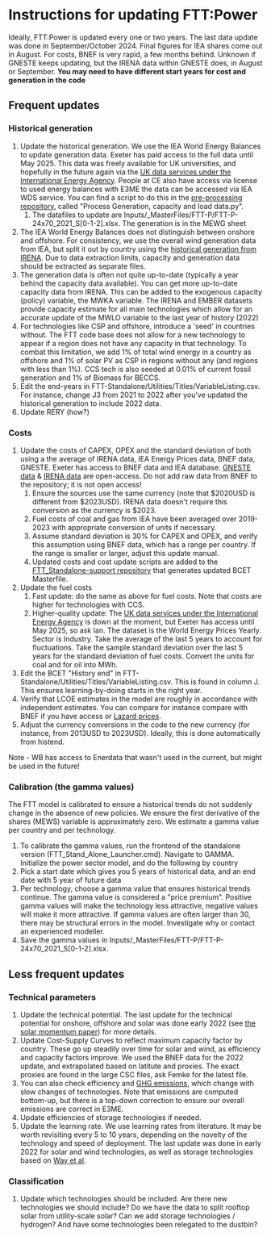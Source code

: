 # Instructions for updating FTT:Power
Ideally, FTT:Power is updated every one or two years. The last data update was done in September/October 2024. Final figures for IEA shares come out in August. For costs, BNEF is very rapid, a few months behind. Unknown if GNESTE keeps updating, but the IRENA data within GNESTE does, in August or September. **You may need to have different start years for cost and generation in the code**

## Frequent updates
### Historical generation
1. Update the historical generation. We use the IEA World Energy Balances to update generation data. Exeter has paid access to the full data until May 2025. This data was freely available for UK universities, and hopefully in the future again via the [UK data services under the International Energy Agency](https://stats2.digitalresources.jisc.ac.uk/index.aspx?r=721229&DataSetCode=IEA_CO2_AB). People at CE also have access via license to used energy balances with E3ME the data can be accessed via IEA WDS service. You can find a script to do this in the [pre-processing repository](https://github.com/cpmodel/FTT_Standalone-support/tree/main/FTT-Power%20updates), called "Process Generation, capacity and load data.py".  
    1. The datafiles to update are Inputs/_MasterFiles/FTT-P/FTT-P-24x70_2021_S[0-1-2].xlsx. The generation is in the MEWG sheet
3. The IEA World Energy Balances does not distinguish between onshore and offshore. For consistency, we use the overall wind generation data from IEA, but split it out by country using the [historical generation from IRENA](https://pxweb.irena.org/pxweb/en/IRENASTAT). Due to data extraction limits, capacity and generation data should be extracted as separate files.
4. The generation data is often not quite up-to-date (typically a year behind the capacity data available). You can get more up-to-date capacity data from IRENA. This can be added to the exogenous capacity (policy) variable, the MWKA variable. The IRENA and EMBER datasets provide capacity estimate for all main technologies which allow for an accurate update of the MWLO variable to the last year of history (2022)   
5. For technologies like CSP and offshore, introduce a 'seed' in countries without. The FTT code base does not allow for a new technology to appear if a region does not have any capacity in that technology. To combat this limitation, we add 1% of total wind energy in a country as offshore and 1% of solar PV as CSP in regions without any (and regions with less than 1%). CCS tech is also seeded at 0.01% of current fossil generation and 1% of Biomass for BECCS.
6. Edit the end-years in FTT-Standalone/Utilities/Titles/VariableListing.csv. For instance, change J3 from 2021 to 2022 after you've updated the historical generation to include 2022 data. 
7. Update RERY (how?)

### Costs
1. Update the costs of CAPEX, OPEX and the standard deviation of both using a the average of IRENA data, IEA Energy Prices data, BNEF data, GNESTE. Exeter has access to BNEF data and IEA database. [GNESTE data](https://github.com/iain-staffell/GNESTE) & [IRENA data](https://www.irena.org/-/media/Files/IRENA/Agency/Publication/2024/Sep/IRENA_Renewable_power_generation_costs_in_2023.pdf) are open-access. Do not add raw data from BNEF to the repository; it is not open access! 
    1. Ensure the sources use the same currency (note that $2020USD is different from $2023USD). IRENA data doesn't require this conversion as the currency is $2023.
    2. Fuel costs of coal and gas from IEA have been averaged over 2019-2023 with appropriate conversion of units if necessary.
    3. Assume standard deviation is 30% for CAPEX and OPEX, and verify this assumption using BNEF data, which has a range per country. If the range is smaller or larger, adjust this update manual.
    4. Updated costs and cost update scripts are added to the [FTT_Standalone-support repository](https://github.com/cpmodel/FTT_Standalone-support/tree/main/FTT-Power%20updates/Cost%20update%202024) that generates updated BCET Masterfile.
2. Update the fuel costs
    1.  Fast update: do the same as above for fuel costs. Note that costs are higher for technologies with CCS.
    2.  Higher-quality update: The [UK data services under the International Energy Agency](https://stats2.digitalresources.jisc.ac.uk/index.aspx?r=721229&DataSetCode=IEA_CO2_AB) is down at the moment, but Exeter has access until May 2025, so ask Ian. The dataset is the World Energy Prices Yearly. Sector is Industry. Take the average of the last 5 years to account for fluctuations. Take the sample standard deviation over the last 5 years for the standard deviation of fuel costs. Convert the units for coal and for oil into MWh. 
3. Edit the BCET "History end" in FTT-Standalone/Utilities/Titles/VariableListing.csv. This is found in column J. This ensures learning-by-doing starts in the right year.
4. Verify that LCOE estimates in the model are roughly in accordance with independent estimates. You can compare for instance compare with BNEF if you have access or [Lazard prices](https://www.lazard.com/research-insights/levelized-cost-of-energyplus/).
5. Adjust the currency conversions in the code to the new currency (for instance, from 2013USD to 2023USD). Ideally, this is done automatically from histend.

Note - WB has access to Enerdata that wasn't used in the current, but might be used in the future!

### Calibration (the gamma values)
The FTT model is calibrated to ensure a historical trends do not suddenly change in the absence of new policies. We ensure the first derivative of the shares (MEWS) variable is approximately zero. We estimate a gamma value per country and per technology. 
1. To calibrate the gamma values, run the frontend of the standalone version (FTT_Stand_Alone_Launcher.cmd). Navigate to GAMMA. Initialize the power sector model, and do the following by country
2. Pick a start date which gives you 5 years of historical data, and an end date with 5 year of future data
3. Per technology, choose a gamma value that ensures historical trends continue. The gamma value is considered a "price premium". Positive gamma values will make the technology less attractive, negative values will make it more attractive. If gamma values are often larger than 30, there may be structural errors in the model. Investigate why or contact an experienced modeller. 
4. Save the gamma values in Inputs/_MasterFiles/FTT-P/FTT-P-24x70_2021_S[0-1-2].xlsx. 

## Less frequent updates

### Technical parameters
1. Update the technical potential. The last update for the technical potential for onshore, offshore and solar was done early 2022 (see [the solar momentum paper](https://www.nature.com/articles/s41467-023-41971-7?utm_source=rct_congratemailt&utm_medium=email&utm_campaign=oa_20231017&utm_content=10.1038/s41467-023-41971-7#Sec6)) for more details. 
2. Update Cost-Supply Curves to reflect maximum capacity factor by country. These go up steadily over time for solar and wind, as efficiency and capacity factors improve. We used the BNEF data for the 2022 update, and extrapolated based on latitute and proxies. The exact proxies are found in the large CSC files, ask Femke for the latest file.
3. You can also check efficiency and [GHG emissions](https://www.ipcc.ch/site/assets/uploads/2018/02/ipcc_wg3_ar5_annex-iii.pdf#page=7), which change with slow changes of technologies.  Note that emissions are computed bottom-up, but there is a top-down correction to ensure our overall emissions are correct in E3ME.
4. Update efficiencies of storage technologies if needed.
5. Update the learning rate. We use learning rates from literature. It may be worth revisiting every 5 to 10 years, depending on the novelty of the technology and speed of deployment. The last update was done in early 2022 for solar and wind technologies, as well as storage technologies based on [Way et al](https://www.sciencedirect.com/science/article/pii/S254243512200410X). 

### Classification
1. Update which technologies should be included. Are there new technologies we should include? Do we have the data to split rooftop solar from utility-scale solar? Can we add storage technologies / hydrogen? And have some technologies been relegated to the dustbin?
